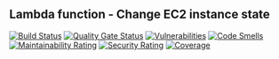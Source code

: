 ## Lambda function - Change EC2 instance state

[![Build Status](https://travis-ci.org/alexa-cloud-control/CloudControlStateActionEc2.svg?branch=master)](https://travis-ci.org/alexa-cloud-control/CloudControlStateActionEc2)
[![Quality Gate Status](https://sonarcloud.io/api/project_badges/measure?project=alexa-cloud-control_CloudControlStateActionEc2&metric=alert_status)](https://sonarcloud.io/dashboard?id=alexa-cloud-control_CloudControlStateActionEc2)
[![Vulnerabilities](https://sonarcloud.io/api/project_badges/measure?project=alexa-cloud-control_CloudControlStateActionEc2&metric=vulnerabilities)](https://sonarcloud.io/dashboard?id=alexa-cloud-control_CloudControlStateActionEc2)
[![Code Smells](https://sonarcloud.io/api/project_badges/measure?project=alexa-cloud-control_CloudControlStateActionEc2&metric=code_smells)](https://sonarcloud.io/dashboard?id=alexa-cloud-control_CloudControlStateActionEc2)
[![Maintainability Rating](https://sonarcloud.io/api/project_badges/measure?project=alexa-cloud-control_CloudControlStateActionEc2&metric=sqale_rating)](https://sonarcloud.io/dashboard?id=alexa-cloud-control_CloudControlStateActionEc2)
[![Security Rating](https://sonarcloud.io/api/project_badges/measure?project=alexa-cloud-control_CloudControlStateActionEc2&metric=security_rating)](https://sonarcloud.io/dashboard?id=alexa-cloud-control_CloudControlStateActionEc2)
[![Coverage](https://sonarcloud.io/api/project_badges/measure?project=alexa-cloud-control_CloudControlStateActionEc2&metric=coverage)](https://sonarcloud.io/dashboard?id=alexa-cloud-control_CloudControlStateActionEc2)
